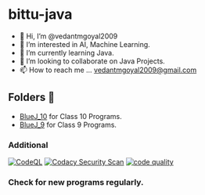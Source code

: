 # bittu-java
- 👋 Hi, I’m @vedantmgoyal2009
- 👀 I’m interested in AI, Machine Learning.
- 🌱 I’m currently learning Java.
- 💞️ I’m looking to collaborate on Java Projects.
- 📫 How to reach me ... vedantmgoyal2009@gmail.com

## Folders 📁
- [BlueJ_10](<https://github.com/vedantmgoyal2009/bittu-java/tree/main/BlueJ_10>) for Class 10 Programs.
- [BlueJ_9](<https://github.com/vedantmgoyal2009/bittu-java/tree/main/BlueJ_9>) for Class 9 Programs.

### Additional
[![CodeQL](https://github.com/vedantmgoyal2009/bittu-java/actions/workflows/codeql-analysis.yml/badge.svg)](https://github.com/vedantmgoyal2009/bittu-java/actions/workflows/codeql-analysis.yml)
[![Codacy Security Scan](https://github.com/vedantmgoyal2009/bittu-java/actions/workflows/codacy-analysis.yml/badge.svg)](https://github.com/vedantmgoyal2009/bittu-java/actions/workflows/codacy-analysis.yml)
[![code quality](https://app.codacy.com/project/badge/Grade/0ab7c5cabdfa451995ee519f2b4edf00)](https://www.codacy.com/gh/vedantmgoyal2009/bittu-java/dashboard)

### Check for new programs regularly.
